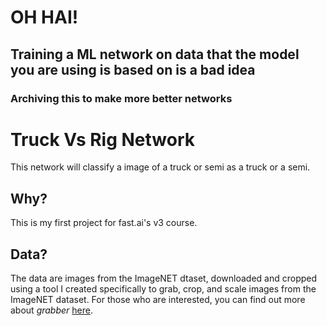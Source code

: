 # OH HAI!

## Training a ML network on data that the model you are using is based on is a bad idea

### Archiving this to make more better networks 

# Truck Vs Rig Network

This network will classify a image of a truck or semi as a truck or a semi. 

## Why?

This is my first project for fast.ai's v3 course. 

## Data?

The data are images from the ImageNET dtaset, downloaded and cropped using a tool I created specifically to grab, crop, and scale images from the ImageNET dataset. For those who are interested, you can find out more about *grabber* [here](https://github.com/ScottVaverchak/ml-tools).
